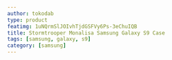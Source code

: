 ```yaml
---
author: tokodab
type: product
featimg: 1uNQrmSlJOIvhTjdGSFVy6Ps-3eChuIQB
title: Stormtrooper Monalisa Samsung Galaxy S9 Case
tags: [samsung, galaxy, s9]
category: [samsung]
---
```

